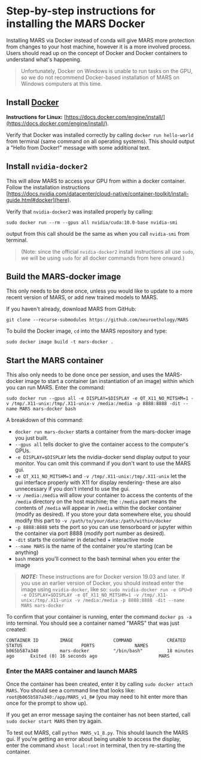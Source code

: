 # Step-by-step instructions for installing the MARS Docker
Installing MARS via Docker instead of conda will give MARS more protection from changes to your host machine, however it is a more involved process. Users should read up on the concept of Docker and Docker containers to understand what's happening.

>Unfortunately, Docker on Windows is unable to run tasks on the GPU, so we do not recommend Docker-based installation of MARS on Windows computers at this time.

## Install [Docker](https://www.docker.com/)

**Instructions for Linux:** [https://docs.docker.com/engine/install/](https://docs.docker.com/engine/install/).
<!---
**Instructions for MacOS:** [https://docs.docker.com/docker-for-mac/install/](https://docs.docker.com/docker-for-mac/install/).
**Instructions for Windows 10:** [https://docs.docker.com/docker-for-windows/install/](https://docs.docker.com/docker-for-windows/install/).
> Windows Security can sometimes prevent Docker from launching in Windows 10. If you have this issue, follow these steps:
>* Open "Window Security"
>* Open "App & Browser control"
>* Click "Exploit protection settings" at the bottom
>* Switch to "Program settings" tab
>* Select "Add program to customize" and navigate to `C:\WINDOWS\System32\vmcompute.exe`
>* Click "Edit"
>* Scroll down to "Code flow guard (CFG)" and uncheck "Override system settings"
>* Start vmcompute from Powershell with command `net start vmcompute`
-->

Verify that Docker was installed correctly by calling `docker run hello-world` from terminal (same command on all operating systems). This should output a "Hello from Docker!" message with some additional text.

## Install `nvidia-docker2`
This will allow MARS to access your GPU from within a docker container. Follow the installation instructions [https://docs.nvidia.com/datacenter/cloud-native/container-toolkit/install-guide.html#docker](here).

  Verify that `nvidia-docker2` was installed properly by calling:
  ```
  sudo docker run --rm --gpus all nvidia/cuda:10.0-base nvidia-smi
  ```
  output from this call should be the same as when you call `nvidia-smi` from terminal.
  >(Note: since the official `nvidia-docker2` install instructions all use `sudo`, we will be using `sudo` for all docker commands from here onward.)

## Build the MARS-docker image
This only needs to be done once, unless you would like to update to a more recent version of MARS, or add new trained models to MARS.

If you haven't already, download MARS from GitHub:
```
git clone --recurse-submodules https://github.com/neuroethology/MARS
```
To build the Docker image, `cd` into the MARS repository and type:
```
sudo docker image build -t mars-docker .
```

## Start the MARS container
This also only needs to be done once per session, and uses the MARS-docker image to start a container (an instantiation of an image) within which you can run MARS. Enter the  command:
  ```
  sudo docker run --gpus all -e DISPLAY=$DISPLAY -e QT_X11_NO_MITSHM=1 -v /tmp/.X11-unix:/tmp/.X11-unix-v /media:/media -p 8888:8888 -dit --name MARS mars-docker bash
  ```
  A breakdown of this command:
  - `docker run mars-docker` starts a container from the mars-docker image you just built.
  - `--gpus all` tells docker to give the container access to the computer's GPUs.
  - `-e DISPLAY=$DISPLAY` lets the nvidia-docker send display output to your monitor. You can omit this command if you don't want to use the MARS gui.
  - `-e QT_X11_NO_MITSHM=1` and `-v /tmp/.X11-unix:/tmp/.X11-unix` let the gui interface properly with X11 for display rendering- these are also unnecessary if you don't intend to use the gui.
  - `-v /media:/media` will allow your container to access the contents of the `/media` directory on the host machine; the `:/media` part means the contents of `/media` will appear in `/media` within the docker container (modify as desired). If you store your data somewhere else, you should modify this part to `-v /path/to/your/data:/path/within/docker`
  - `-p 8888:8888` sets the port so you can use tensorboard or jupyter within the container via port 8888 (modify port number as desired).
  - `-dit` starts the container in detached + interactive mode
  - `--name MARS` is the name of the container you're starting (can be anything)
  - `bash` means you'll connect to the bash terminal when you enter the image

  > **_NOTE:_** These instructions are for Docker version 19.03 and later. If you use an earlier version of Docker, you should instead enter the image using `nvidia-docker`, like so: `sudo nvidia-docker run -e GPU=0 -e DISPLAY=$DISPLAY -e QT_X11_NO_MITSHM=1 -v /tmp/.X11-unix:/tmp/.X11-unix -v /media:/media -p 8888:8888 -dit --name MARS mars-docker`

  To confirm that your container is running, enter the command `docker ps -a` into terminal. You should see a container named "MARS" that was just created:
  ```
  CONTAINER ID        IMAGE               COMMAND             CREATED             STATUS                      PORTS               NAMES
  b065b587a340        mars-docker         "/bin/bash"         18 minutes ago      Exited (0) 16 seconds ago                       MARS
  ```

### Enter the MARS container and launch MARS
Once the container has been created, enter it by calling `sudo docker attach MARS`. You should see a command line that looks like: `root@b065b587a340:/app/MARS_v1_8#` (you may need to hit enter more than once for the prompt to show up).

If you get an error message saying the container has not been started, call `sudo docker start MARS` then try again.

To test out MARS, call `python MARS_v1_8.py`. This should launch the MARS gui. If you're getting an error about being unable to access the display, enter the command `xhost local:root` in terminal, then try re-starting the container.
